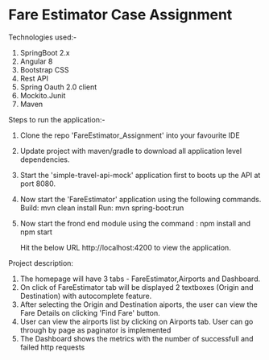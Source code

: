 # Fare Estimator Case Assignment
Technologies used:-

  1. SpringBoot 2.x
  2. Angular 8
  3. Bootstrap CSS
  4. Rest API
  5. Spring Oauth 2.0 client
  6. Mockito.Junit
  7. Maven
  
Steps to run the application:-

1. Clone the repo  'FareEstimator_Assignment' into your favourite IDE 
2. Update project with maven/gradle to download all application level dependencies.
3. Start the 'simple-travel-api-mock' application first to boots up the API at port 8080.
4. Now start the 'FareEstimator' application using the following commands.
   Build:
   mvn clean install 
   Run: 
   mvn spring-boot:run
5. Now start the frond end module using the command : npm install and npm start
   
   Hit the below URL  http://localhost:4200 to view the application.
   
   
Project description:

1. The homepage will have 3 tabs - FareEstimator,Airports and Dashboard.
2. On click of FareEstimator tab will be displayed 2 textboxes (Origin and Destination) with autocomplete feature.
3. After selecting the Origin and Destination aiports, the user can view the Fare Details on clicking  'Find Fare' button.
4. User can view the airports list by clicking on Airports tab. User can go through by page as paginator is implemented
5. The Dashboard shows the metrics with the number of successfull and failed http requests
